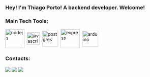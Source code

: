 ### Hey! I'm Thiago Porto! A backend developer. Welcome!

### Main Tech Tools:
          

<div style="display: inline_block">
  <img align="center" alt="nodejs" height="" width="60px" src="https://cdn.jsdelivr.net/gh/devicons/devicon/icons/nodejs/nodejs-original-wordmark.svg" /> ‎ 
  <img align="center" alt="javascript" height="" width="40px" src="https://cdn.jsdelivr.net/gh/devicons/devicon/icons/javascript/javascript-original.svg" /> ‎ 
  <img align="center" alt="postgres" height="" width="50px"src="https://cdn.jsdelivr.net/gh/devicons/devicon/icons/postgresql/postgresql-original-wordmark.svg" /> ‎ 
  <img align="center" alt="express" height="" width="60px" src="https://cdn.jsdelivr.net/gh/devicons/devicon/icons/express/express-original-wordmark.svg" /> ‎       
  <img align="center" alt="arduino" height="" width="50px" src="https://cdn.jsdelivr.net/gh/devicons/devicon/icons/arduino/arduino-original-wordmark.svg" /> ‎     
</div>


### Contacts:
  
<div> 
 <a href="https://discord.com/users/ThiagoPorto#2264" target="_blank"><img src="https://img.shields.io/badge/Discord-7289DA?style=for-the-badge&logo=discord&logoColor=white" target="_blank"></a> 
  <a href = "mailto:porthiago@gmail.com"><img src="https://img.shields.io/badge/-Gmail-%23333?style=for-the-badge&logo=gmail&logoColor=white" target="_blank"></a>
  <a href="https://www.linkedin.com/in/porthiago/" target="_blank"><img src="https://img.shields.io/badge/-LinkedIn-%230077B5?style=for-the-badge&logo=linkedin&logoColor=white" target="_blank"></a> 

